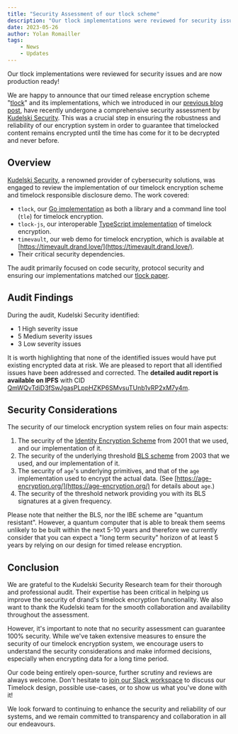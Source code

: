 ```yaml
---
title: "Security Assessment of our tlock scheme"
description: "Our tlock implementations were reviewed for security issues and are now production ready!"
date: 2023-05-26
author: Yolan Romailler
tags:
    - News
    - Updates
---
```

Our tlock implementations were reviewed for security issues and are now production ready!
<!-- truncate -->

We are happy to announce that our timed release encryption scheme "[tlock](https://eprint.iacr.org/2023/189)" and its implementations, which we introduced in our [previous blog post](https://drand.love/blog/2023/03/28/timelock-on-fastnet/), have recently undergone a comprehensive security assessment by [Kudelski Security](https://kudelskisecurity.com). This was a crucial step in ensuring the robustness and reliability of our encryption system in order to guarantee that timelocked content remains encrypted until the time has come for it to be decrypted and never before.

## Overview

[Kudelski Security](https://research.kudelskisecurity.com/2023/05/23/audit-of-protocol-labs-timelock-encryption/), a renowned provider of cybersecurity solutions, was engaged to review the implementation of our timelock encryption scheme and timelock responsible disclosure demo. The work covered:

- `tlock`, our [Go implementation](https://github.com/drand/tlock/) as both a library and a command line tool (`tle`) for timelock encryption.
- `tlock-js`, our interoperable [TypeScript implementation](https://github.com/drand/tlock-js/) of timelock encryption.
- `timevault`, our web demo for timelock encryption, which is available at [https://timevault.drand.love/](https://timevault.drand.love/).
- Their critical security dependencies.

The audit primarily focused on code security, protocol security and ensuring our implementations matched our [tlock paper](https://eprint.iacr.org/2023/189).

## Audit Findings

During the audit, Kudelski Security identified:

- 1 High severity issue
- 5 Medium severity issues
- 3 Low severity issues

It is worth highlighting that none of the identified issues would have put existing encrypted data at risk. We are pleased to report that all identified issues have been addressed and corrected. The **detailed audit report is available on IPFS** with CID [QmWQvTdiD3fSwJgasPLppHZKP6SMvsuTUnb1vRP2xM7y4m](https://ipfs.io/ipfs/QmWQvTdiD3fSwJgasPLppHZKP6SMvsuTUnb1vRP2xM7y4m).

## Security Considerations

The security of our timelock encryption system relies on four main aspects:

1. The security of the [Identity Encryption Scheme](https://en.wikipedia.org/wiki/Boneh%E2%80%93Franklin_scheme) from 2001 that we used, and our implementation of it.
2. The security of the underlying threshold [BLS scheme](https://en.wikipedia.org/wiki/BLS_digital_signature) from 2003 that we used, and our implementation of it.
3. The security of `age`'s underlying primitives, and that of the `age` implementation used to encrypt the actual data. (See [https://age-encryption.org/](https://age-encryption.org/) for details about `age`.)
4. The security of the threshold network providing you with its BLS signatures at a given frequency.

Please note that neither the BLS, nor the IBE scheme are "quantum resistant". However, a quantum computer that is able to break them seems unlikely to be built within the next 5-10 years and therefore we currently consider that you can expect a "long term security" horizon of at least 5 years by relying on our design for timed release encryption.

## Conclusion

We are grateful to the Kudelski Security Research team for their thorough and professional audit. Their expertise has been critical in helping us improve the security of drand's timelock encryption functionality. We also want to thank the Kudelski team for the smooth collaboration and availability throughout the assessment.

However, it's important to note that no security assessment can guarantee 100% security. While we've taken extensive measures to ensure the security of our timelock encryption system, we encourage users to understand the security considerations and make informed decisions, especially when encrypting data for a long time period.

Our code being entirely open-source, further scrutiny and reviews are always welcome. Don't hesitate to [join our Slack workspace](https://join.slack.com/t/drandworkspace/shared_invite/zt-19u4rf6if-bf7lxIvF2zYn4~TrBwfkiA) to discuss our Timelock design, possible use-cases, or to show us what you've done with it!

We look forward to continuing to enhance the security and reliability of our systems, and we remain committed to transparency and collaboration in all our endeavours.
